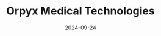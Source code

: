 ---  
layout: startup_page  
title: "Orpyx Medical Technologies"  
id: "orpyx.com"  
permalink: "/orpyxmedicaltechnologiesorpyx.com09242024/"  
website: "https://www.orpyx.com"  
funding_round: "Growth Capital"  
funding_amount: "$20M"  
investors: "Perceptive Advisors"  
about: "Orpyx Medical Technologies Inc. develops and provides the Orpyx® Sensory Insole system for diabetic foot ulcer and amputation prevention. This system integrates advanced sensor technology into custom orthotics for continuous remote monitoring of key health indicators. This allows for early detection and intervention to prevent serious complications for individuals with diabetes and neuropathy."  
markets: "Healthtech, Medical Devices, Diabetes, Wearables, Medical Device, Personal Health"  
hq: "Calgary, Alberta, Canada"  
founded_year: "2010"  
linkedin: "https://www.linkedin.com/company/orpyx"  
twitter: "https://twitter.com/orpyxinc"  
instagram: ""  
facebook: "https://www.facebook.com/orpyxinc"  
crunchbase: "https://www.crunchbase.com/organization/orpyx-medical-technologies"  
pitchbook: "https://pitchbook.com/profiles/company/98977-15"  

date_display: "24-Sep-2024"  
date: "2024-09-24"

# SEO Optimization  
meta_title: "Orpyx Medical Technologies - Growth Capital Funding ($20M)"  
meta_description: "Orpyx Medical Technologies, Orpyx Medical Technologies Inc. develops and provides the Orpyx® Sensory Insole system for diabetic foot ulcer and amputation prevention. This system ..."  
meta_keywords: "Orpyx Medical Technologies, Healthtech, Medical Devices, Diabetes, Wearables, Medical Device, Personal Health, Growth Capital funding"  
canonical_url: "https://startup.projectstartups.com/orpyxmedicaltechnologiesorpyx.com09242024/"  
---